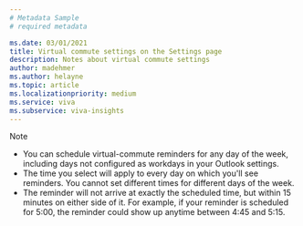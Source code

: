 ```yaml
---
# Metadata Sample
# required metadata

ms.date: 03/01/2021
title: Virtual commute settings on the Settings page
description: Notes about virtual commute settings  
author: madehmer
ms.author: helayne
ms.topic: article
ms.localizationpriority: medium 
ms.service: viva
ms.subservice: viva-insights
---
```


> [!Note] 
><ul>
><li>You can schedule virtual-commute reminders for any day of the week, including days not configured as workdays in your Outlook settings.</li>
><li>The time you select will apply to every day on which you'll see reminders. You cannot set different times for different days of the week.</li>
><li>The reminder will not arrive at exactly the scheduled time, but within 15 minutes on either side of it. For example, if your reminder is scheduled for 5:00, the reminder could show up anytime between 4:45 and 5:15.</li>
></ul> 

